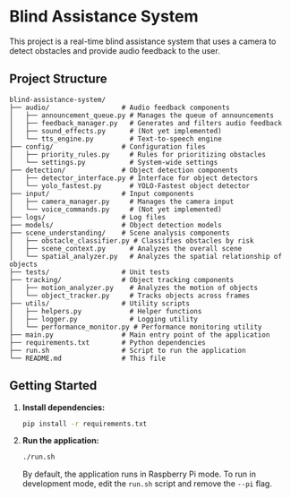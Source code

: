 # Blind Assistance System

This project is a real-time blind assistance system that uses a camera to detect obstacles and provide audio feedback to the user.

## Project Structure

```
blind-assistance-system/
├── audio/                  # Audio feedback components
│   ├── announcement_queue.py # Manages the queue of announcements
│   ├── feedback_manager.py   # Generates and filters audio feedback
│   ├── sound_effects.py      # (Not yet implemented)
│   └── tts_engine.py         # Text-to-speech engine
├── config/                 # Configuration files
│   ├── priority_rules.py     # Rules for prioritizing obstacles
│   └── settings.py           # System-wide settings
├── detection/              # Object detection components
│   ├── detector_interface.py # Interface for object detectors
│   └── yolo_fastest.py       # YOLO-Fastest object detector
├── input/                  # Input components
│   ├── camera_manager.py     # Manages the camera input
│   └── voice_commands.py     # (Not yet implemented)
├── logs/                   # Log files
├── models/                 # Object detection models
├── scene_understanding/    # Scene analysis components
│   ├── obstacle_classifier.py # Classifies obstacles by risk
│   ├── scene_context.py      # Analyzes the overall scene
│   └── spatial_analyzer.py   # Analyzes the spatial relationship of objects
├── tests/                  # Unit tests
├── tracking/               # Object tracking components
│   ├── motion_analyzer.py    # Analyzes the motion of objects
│   └── object_tracker.py     # Tracks objects across frames
├── utils/                  # Utility scripts
│   ├── helpers.py            # Helper functions
│   ├── logger.py             # Logging utility
│   └── performance_monitor.py # Performance monitoring utility
├── main.py                 # Main entry point of the application
├── requirements.txt        # Python dependencies
├── run.sh                  # Script to run the application
└── README.md               # This file
```

## Getting Started

1.  **Install dependencies:**

    ```bash
    pip install -r requirements.txt
    ```

2.  **Run the application:**

    ```bash
    ./run.sh
    ```

    By default, the application runs in Raspberry Pi mode. To run in development mode, edit the `run.sh` script and remove the `--pi` flag.
